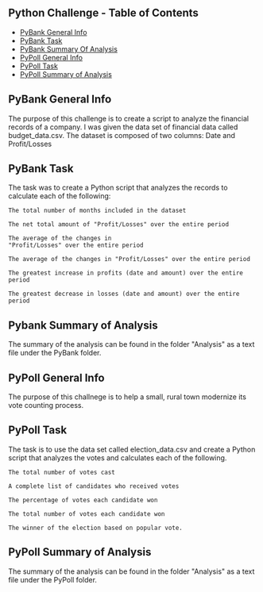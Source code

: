 ## Python Challenge - Table of Contents
* [PyBank General Info](#pybank-general-info)
* [PyBank Task](#pybank-task)
* [PyBank Summary Of Analysis](#pybank-summary-of-analysis)
* [PyPoll General Info](#pypoll-general-info)
* [PyPoll Task](#pypoll-task)
* [PyPoll Summary of Analysis](#pypoll-summary-of-analysis)

## PyBank General Info
The purpose of this challenge is to create a script to analyze the financial records of a company. I was given the data set of financial data called budget_data.csv. The dataset is composed of two columns: Date and Profit/Losses

## PyBank Task
The task was to create a Python script that analyzes the records to calculate each of the following: 

    The total number of months included in the dataset

    The net total amount of "Profit/Losses" over the entire period

    The average of the changes in 
    "Profit/Losses" over the entire period

    The average of the changes in "Profit/Losses" over the entire period

    The greatest increase in profits (date and amount) over the entire period

    The greatest decrease in losses (date and amount) over the entire period

## Pybank Summary of Analysis
The summary of the analysis can be found in the folder "Analysis"  as a text file under the PyBank folder.

## PyPoll General Info
The purpose of this challnege is to help a small, rural town modernize its vote counting process. 

## PyPoll Task
The task is to use the data set called election_data.csv and create a Python script that analyzes the votes and calculates each of the following. 

    The total number of votes cast
    
    A complete list of candidates who received votes

    The percentage of votes each candidate won

    The total number of votes each candidate won

    The winner of the election based on popular vote.

## PyPoll Summary of Analysis
The summary of the analysis can be found in the folder "Analysis"  as a text file under the PyPoll folder.







